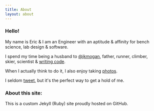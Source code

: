 ```yaml
---
title: About
layout: about
---
```




### Hello! 


My name is Eric & I am an Engineer with an aptitude & affinity for bench science, lab design & software.

                    
I spend my time being a husband to [@jkmogan](https://www.instagram.com/jkmogan), father, runner, climber, skier, scientist & [writing code](https://github.com/erictreacy). 


When I actually think to do it, I also enjoy taking [photos](https://erictreacy.me/photos).

                
I seldom [tweet](https://twitter.com/erictreacy), but it's the perfect way to get a hold of me.


### About this site: 


This is a custom Jekyll (Ruby) site proudly hosted on GitHub. 

